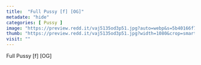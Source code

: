 ```yaml
---
title:  "Full Pussy [f] [OG]"
metadate: "hide"
categories: [ Pussy ]
image: "https://preview.redd.it/vaj5135od3p51.jpg?auto=webp&s=5b40166f7e07d1f6ecf61571f404b35eae52e022"
thumb: "https://preview.redd.it/vaj5135od3p51.jpg?width=1080&crop=smart&auto=webp&s=e15f5724ddc0e35cc60ca2331ce1432828aebb27"
visit: ""
---
```

Full Pussy [f] [OG]
